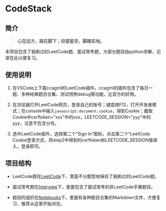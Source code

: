 # CodeStack

## 简介

> **心在远方，路在脚下；仰望星空，脚踏实地。**

本项目包含了我刷过的LeetCode题、面试常考题，大部分题目由python求解，记录在此以便复习。

## 使用说明

1. 在VSCode上下载ccagml的LeetCode插件。ccagml的插件包含了每日一题、多种经典题目合集、测试用例debug等功能，比官方的好用。

2. 在浏览器打开LeetCode网页，登录自己的账号；键盘按F12，打开开发者模式；在console中输入`javascript:document.cookie`，得到Cookie；截取Cookie中csrftoken="xxx"中的xxx，LEETCODE_SESSION="yyy"中的yyy，注意不包含分号。

3. 选中LeetCode插件，选择第二个“Sign In”图标，点击第二个“LeetCode Cookie登录方式，将step2中得到的csrftoken和LEETCODE_SESSION值填入，登录即可。

## 项目结构

* LeetCode题在[LeetCode](./LeetCode/)下，里面不分题型地保存了我刷过的LeetCode题。

* 面试常考题在[Interview](./Interview/)下，里面包含了面试常考的非LeetCode手撕题目。

* 题目的组织在[Notebooks](./Notebooks/)下，里面有各种题目合集的Markdown文件，方便复习，推荐从这里开始浏览。